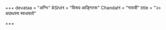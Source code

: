 +++
devataa = "अग्निः"
RShiH = "विरूप आङ्गिरसः"
ChandaH = "गायत्री"
title = "२० अदब्धस्य स्वधावतो"

+++
